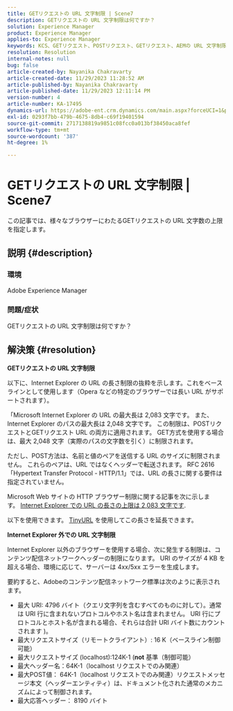 ```yaml
---
title: GETリクエストの URL 文字制限 | Scene7
description: GETリクエストの URL 文字制限は何ですか？
solution: Experience Manager
product: Experience Manager
applies-to: Experience Manager
keywords: KCS、GETリクエスト、POSTリクエスト、GETリクエスト、AEMの URL 文字制限
resolution: Resolution
internal-notes: null
bug: false
article-created-by: Nayanika Chakravarty
article-created-date: 11/29/2023 11:28:52 AM
article-published-by: Nayanika Chakravarty
article-published-date: 11/29/2023 12:11:14 PM
version-number: 4
article-number: KA-17495
dynamics-url: https://adobe-ent.crm.dynamics.com/main.aspx?forceUCI=1&pagetype=entityrecord&etn=knowledgearticle&id=c78fa574-aa8e-ee11-8179-6045bd006239
exl-id: 0293f7bb-479b-4675-8db4-c69f19401594
source-git-commit: 2717138819a9851c08fcc0a013bf38450aca8fef
workflow-type: tm+mt
source-wordcount: '387'
ht-degree: 1%

---
```


# GETリクエストの URL 文字制限 | Scene7


この記事では、様々なブラウザーにわたるGETリクエストの URL 文字数の上限を指定します。

## 説明 {#description}


### 環境

Adobe Experience Manager

### 問題/症状

GETリクエストの URL 文字制限は何ですか？


## 解決策 {#resolution}


<b>GETリクエストの URL 文字制限</b>

以下に、Internet Explorer の URL の長さ制限の抜粋を示します。これをベースラインとして使用します（Opera などの特定のブラウザーでは長い URL がサポートされます）。

「Microsoft Internet Explorer の URL の最大長は 2,083 文字です。 また、Internet Explorer のパスの最大長は 2,048 文字です。 この制限は、POSTリクエストとGETリクエスト URL の両方に適用されます。 GET方式を使用する場合は、最大 2,048 文字（実際のパスの文字数を引く）に制限されます。

ただし、POST方法は、名前と値のペアを送信する URL のサイズに制限されません。 これらのペアは、URL ではなくヘッダーで転送されます。 RFC 2616「Hypertext Transfer Protocol - HTTP/1.1」では、URL の長さに関する要件は指定されていません。

Microsoft Web サイトの HTTP ブラウザー制限に関する記事を次に示します。 [Internet Explorer での URL の長さの上限は 2,083 文字です](https://support.microsoft.com/en-us/topic/maximum-url-length-is-2-083-characters-in-internet-explorer-174e7c8a-6666-f4e0-6fd6-908b53c12246).

以下を使用できます。 [TinyURL](https://tinyurl.com/app) を使用してこの長さを延長できます。

<b>Internet Explorer 外での URL 文字制限</b>

Internet Explorer 以外のブラウザーを使用する場合、次に発生する制限は、コンテンツ配信ネットワークヘッダーの制限になります。 URI のサイズが 4 KB を超える場合、環境に応じて、サーバーは 4xx/5xx エラーを生成します。

要約すると、Adobeのコンテンツ配信ネットワーク標準は次のように表示されます。

- 最大 URI: 4796 バイト（クエリ文字列を含むすべてのものに対して）。通常は URI 行に含まれないプロトコルやホスト名は含まれません。 URI 行にプロトコルとホスト名が含まれる場合、それらは合計 URI バイト数にカウントされます )。
- 最大リクエストサイズ（リモートクライアント）: 16 K（ベースライン制御可能）
- 最大リクエストサイズ (localhost):124K-1 (<b>not</b> 基準（制御可能）
- 最大ヘッダー名：64K-1（localhost リクエストでのみ関連）
- 最大POST値： 64K-1（localhost リクエストでのみ関連）リクエストメッセージ本文（ヘッダーエンティティ）は、ドキュメント化された通常のメカニズムによって制御されます。
- 最大応答ヘッダー： 8190 バイト
